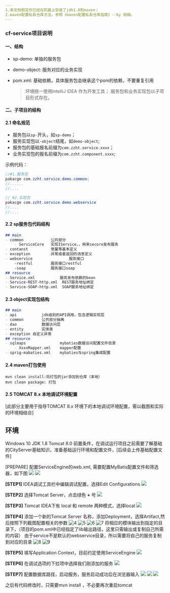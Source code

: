 ```yaml
---
1.本文档假定你已经在机器上安装了jdk1.8和maven；
2.maven配置私有仓库方法，参照《maven配置私有仓库指南》--by 田楠。
---
```


###  cf-service项目说明

#### 一、结构

+ sp-demo: 单独的服务包

+ demo-object: 服务对应的业务实现

+ pom.xml: 基础依赖，具体服务包会继承这个pom的依赖，不要重复引用

  > 环境统一使用IntelliJ IDEA 作为开发工具；
  > 服务包和业务实现包以子项目形式存在。


#### 二、子项目的结构

#### 2.1 命名规范

* 服务包以`sp-`开头，如`sp-demo`；
* 服务实现包以`-object`结尾，如`demo-object`;
* 服务包的基础报名前缀为`com.zzht.service.xxxx`；
* 业务实现包的报名前缀为`com.zzht.component.xxxx`;

示例代码：

```java
//#1.服务包
pakacge com.zzht.service.demo.common;
//......
//....

// #2.实现包
pakacge com.zzht.service.demo.webservice
//....
//....

```

#### 2.2 sp服务包代码结构

```markdown
## main
- common  			公共部分
	- ServiceCore	实现IService，，用来secore发布服务
- contanst			常量等基本定义
- exception			异常或者返回的消息定义
- webservice		        服务接口
	-restful		服务接口restful
	-soap			服务接口soap
## resource
- Service.xml			服务发布依赖的bean
- Service-REST-http.xml	 REST服务地址绑定
- Service-SOAP-http.xml  SOAP服务地址绑定
```

#### 2.3 object实现包结构

``` markdown
## main
- api			jdk级别的API调用，包含逻辑实现层
- common		公共部分抽离
- dao			数据访问层
- entity		实体类
- exception	自定义异常
## resource
- sqlmaps				mybaties数据访问配置文件目录
	- XxxxMapper.xml	mapper配置
- sprig-mabaties.xml	mybaties与spring集成配置
```



#### 2.4 maven打包使用

```
mvn clean install:将打包的jar添加到仓库（本地）
mvn clean package: 打包
```

#### 2.5 TOMCAT 8.x 本地调试环境配置
[此部分主要用于指导TOMCAT 8.x 环境下的本地调试环境配置，需以截图和实际的环境相结合]
## 环境 
Windows 10
JDK 1.8
Tomcat 8.0
前置条件，在调试运行项目之前需要了解基础的CityServer基础知识，准备基础运行环境和配置文件，[后续会上传基础配置文件]



[PREPARE] 
配置ServiceEngine的web.xml, 需要配置MyBatis配置文件和筛选器，如下图
![](https://github.com/zizhengzhuan/cf-service-seed/raw/master/art/tomcat-debug-prepare.png) 
![](https://github.com/zizhengzhuan/cf-service-seed/raw/master/art/tomcat-debug-config-step0.png) 


**[STEP1]**
IDEA调试工具栏中编辑调试配置，选择Edit Configurations
![](https://github.com/zizhengzhuan/cf-service-seed/raw/master/art/tomcat-debug-config-step1.png) 

**[STEP2]**
选择Tomcat Server，点击绿色 **+** 号
![](https://github.com/zizhengzhuan/cf-service-seed/raw/master/art/tomcat-debug-config-step2.png) 

**[STEP3]**
Tomcat IDEA下有 local 和 remote 两种模式，选择local 
![](https://github.com/zizhengzhuan/cf-service-seed/raw/master/art/tomcat-debug-config-step3.png) 

**[STEP4]**
添加一个新的Tomcat Server 名称，添加Deployment，选择Artifact,然后按照下列截图配置相关的参数
![4](https://github.com/zizhengzhuan/cf-service-seed/raw/master/art/tomcat-debug-config-step4.png) 
![5](https://github.com/zizhengzhuan/cf-service-seed/raw/master/art/tomcat-debug-config-step5.png) 
![6](https://github.com/zizhengzhuan/cf-service-seed/raw/master/art/tomcat-debug-config-step6.png) 
![7](https://github.com/zizhengzhuan/cf-service-seed/raw/master/art/tomcat-debug-config-step7.png) 
将相应的模块输出到指定的目录下，（项目的pom.xml中已经指定了lib输出路径，这里只需输出或复制自己所需的内容）
由于service不是默认的webservice目录，所以需要将自己的服务复制到对应的目录
![8](https://github.com/zizhengzhuan/cf-service-seed/raw/master/art/tomcat-debug-config-step8.png) 
![9](https://github.com/zizhengzhuan/cf-service-seed/raw/master/art/tomcat-debug-config-step9.png) 


**[STEP5]**
填写Application Context，目前约定使用ServiceEngine
![](https://github.com/zizhengzhuan/cf-service-seed/raw/master/art/tomcat-debug-config-step10.png) 

**[STEP6]**
在调试选项的下拉项中选择我们刚添加的服务
![](https://github.com/zizhengzhuan/cf-service-seed/raw/master/art/tomcat-debug-config-step11.png) 

**[STEP7]**
配置数据库路径，启动服务，服务启动成功后在浏览器输入
![](http://localhost:8080/ServiceEngine/restful/person/queryPerson)
![](https://github.com/zizhengzhuan/cf-service-seed/raw/master/art/tomcat-debug-config-step13.png) 
![](https://github.com/zizhengzhuan/cf-service-seed/raw/master/art/tomcat-debug-config-step14.png) 

之后有代码修改时，只需要mvn install ，不必要再次重启tomcat

